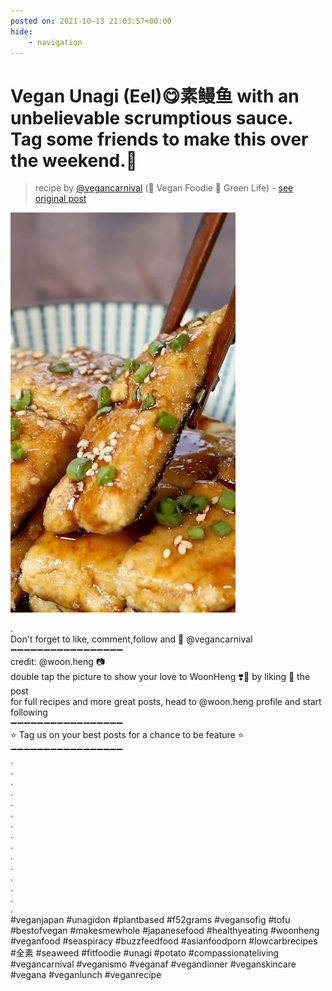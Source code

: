 ```yaml
---
posted on: 2021-10-13 21:03:57+00:00
hide:
    - navigation
---
```


# Vegan Unagi (Eel)😋素鳗鱼 with an unbelievable scrumptious sauce. Tag some friends to make this over the weekend.🤗⁣ 

> recipe by [@vegancarnival](https://www.instagram.com/vegancarnival/) 
(🍅 Vegan Foodie 💚 Green Life) - [see original post](https://instagram.com/p/CU-7MSxKwj4)

![](../img/vegancarnival_13-10-2021_2110.png)

.  
Don't forget to like, comment,follow and 🔔 @vegancarnival  
➖➖➖➖➖➖➖➖➖➖➖➖➖➖➖➖➖  
credit: @woon.heng 📷  
double tap the picture to show your love to WoonHeng ❣️🌱 by liking 💖 the post  
for full recipes and more great posts, head to @woon.heng profile and start following  
➖➖➖➖➖➖➖➖➖➖➖➖➖➖➖➖➖  
⭐ Tag us on your best posts for a chance to be feature ⭐  
➖➖➖➖➖➖➖➖➖➖➖➖➖➖➖➖➖  
.  
.  
.  
.  
.  
.  
.  
.  
.  
.  
.  
.  
.  
.  
.  
\#veganjapan \#unagidon \#plantbased \#f52grams \#vegansofig \#tofu \#bestofvegan \#makesmewhole \#japanesefood \#healthyeating \#woonheng \#veganfood \#seaspiracy \#buzzfeedfood \#asianfoodporn \#lowcarbrecipes \#全素 \#seaweed \#fitfoodie \#unagi \#potato \#compassionateliving \#vegancarnival \#veganismo \#veganaf \#vegandinner \#veganskincare \#vegana \#veganlunch \#veganrecipe   